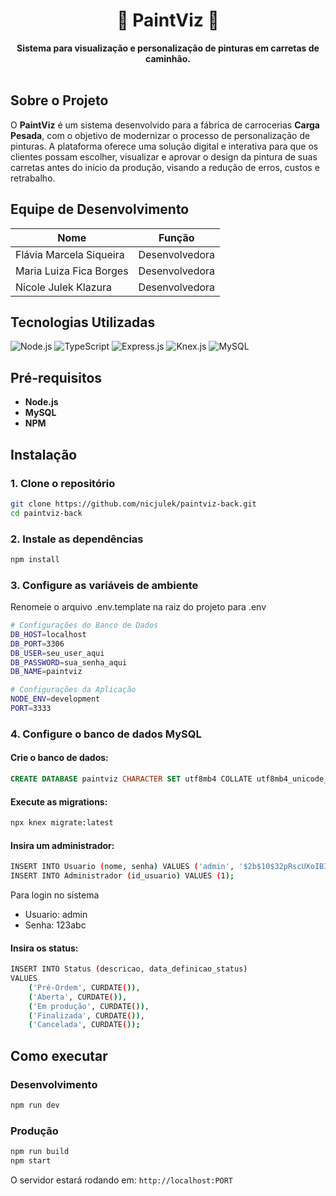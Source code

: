 <div align="center">
  <h1 align="center">🎨 PaintViz 🚚</h1>
  <strong>Sistema para visualização e personalização de pinturas em carretas de caminhão.</strong>
</div>
<br>

## Sobre o Projeto
O **PaintViz** é um sistema desenvolvido para a fábrica de carrocerias **Carga Pesada**, com o objetivo de modernizar o processo de personalização de pinturas. A plataforma oferece uma solução digital e interativa para que os clientes possam escolher, visualizar e aprovar o design da pintura de suas carretas antes do início da produção, visando a redução de erros, custos e retrabalho.

## Equipe de Desenvolvimento

| Nome                      | Função        |
| ------------------------- | ------------- |
| Flávia Marcela Siqueira   | Desenvolvedora |
| Maria Luiza Fica Borges   | Desenvolvedora |
| Nicole Julek Klazura      | Desenvolvedora |

## Tecnologias Utilizadas

![Node.js](https://img.shields.io/badge/Node.js-339933?style=for-the-badge&logo=node.js&logoColor=white)
![TypeScript](https://img.shields.io/badge/TypeScript-3178C6?style=for-the-badge&logo=typescript&logoColor=white)
![Express.js](https://img.shields.io/badge/Express.js-000000?style=for-the-badge&logo=express&logoColor=white)
![Knex.js](https://img.shields.io/badge/Knex.js-E16426?style=for-the-badge&logo=knex.js&logoColor=white)
![MySQL](https://img.shields.io/badge/MySQL-4479A1?style=for-the-badge&logo=mysql&logoColor=white)


## Pré-requisitos

- **Node.js**
- **MySQL**
- **NPM** 

## Instalação

### 1. Clone o repositório
```bash
git clone https://github.com/nicjulek/paintviz-back.git
cd paintviz-back
```

### 2. Instale as dependências
```bash
npm install
```

### 3. Configure as variáveis de ambiente
Renomeie o arquivo .env.template na raiz do projeto para .env
```bash
# Configurações do Banco de Dados
DB_HOST=localhost
DB_PORT=3306
DB_USER=seu_user_aqui
DB_PASSWORD=sua_senha_aqui
DB_NAME=paintviz

# Configurações da Aplicação
NODE_ENV=development
PORT=3333
```

### 4. Configure o banco de dados MySQL

#### Crie o banco de dados:
```sql
CREATE DATABASE paintviz CHARACTER SET utf8mb4 COLLATE utf8mb4_unicode_ci;
```

#### Execute as migrations:
```bash
npx knex migrate:latest
```

#### Insira um administrador:
```bash
INSERT INTO Usuario (nome, senha) VALUES ('admin', '$2b$10$32pRscUXoIBIprLt9OYlx.WhVW309qhLr17tyz8P/cCy8nSi5euuu');
INSERT INTO Administrador (id_usuario) VALUES (1);
```
Para login no sistema
- Usuario: admin
- Senha: 123abc

#### Insira os status:
```bash
INSERT INTO Status (descricao, data_definicao_status)
VALUES 
    ('Pré-Ordem', CURDATE()),
    ('Aberta', CURDATE()),
    ('Em produção', CURDATE()),
    ('Finalizada', CURDATE()),
    ('Cancelada', CURDATE());
```

## Como executar

### Desenvolvimento
```bash
npm run dev
```

### Produção
```bash
npm run build
npm start
```

O servidor estará rodando em: `http://localhost:PORT`
